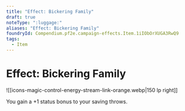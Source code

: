 ```yaml
---
title: "Effect: Bickering Family"
draft: true
noteType: ":luggage:"
aliases: "Effect: Bickering Family"
foundryId: Compendium.pf2e.campaign-effects.Item.1iIObOrXUGA3RwQ9
tags:
  - Item
---
```


# Effect: Bickering Family
![[icons-magic-control-energy-stream-link-orange.webp|150 lp right]]

You gain a +1 status bonus to your saving throws.
